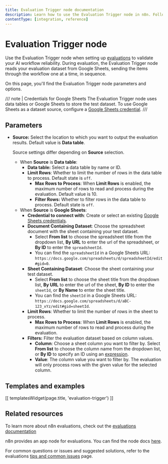 ```yaml
---
title: Evaluation Trigger node documentation
description: Learn how to use the Evaluation Trigger node in n8n. Follow technical documentation to integrate Evaluation Trigger node into your workflows.
contentType: [integration, reference]
---
```


# Evaluation Trigger node

Use the Evaluation Trigger node when setting up [evaluations](/advanced-ai/evaluations/overview.md) to validate your AI workflow reliability. During evaluation, the Evaluation Trigger node reads your evaluation dataset from Google Sheets, sending the items through the workflow one at a time, in sequence.

On this page, you'll find the Evaluation Trigger node parameters and options.

/// note | Credentials for Google Sheets
The Evaluation Trigger node uses data tables or Google Sheets to store the test dataset. To use Google Sheets as a dataset source, configure a [Google Sheets credential](/integrations/builtin/credentials/google/index.md).
///

## Parameters

- **Source:** Select the location to which you want to output the evaluation results. Default value is **Data table**.

    Source settings differ depending on **Source** selection.

    * When **Source** is **Data table**:
        * **Data table:** Select a data table by name or ID.
        * **Limit Rows**: Whether to limit the number of rows in the data table to process. Default state is `off`.
            * **Max Rows to Process**: When **Limit Rows** is enabled, the maximum number of rows to read and process during the evaluation. Default value is 10.
            * **Filter Rows:** Whether to filter rows in the data table to process. Default state is `off`.
     * When **Source** is **Google Sheets**:
        - **Credential to connect with**: Create or select an existing [Google Sheets credentials](/integrations/builtin/credentials/google/index.md).
        * **Document Containing Dataset**: Choose the spreadsheet document with the sheet containing your test dataset.
            - Select **From list** to choose the spreadsheet title from the dropdown list, **By URL** to enter the url of the spreadsheet, or **By ID** to enter the `spreadsheetId`. 
            - You can find the `spreadsheetId` in a Google Sheets URL: `https://docs.google.com/spreadsheets/d/spreadsheetId/edit#gid=0`.
        * **Sheet Containing Dataset**: Choose the sheet containing your test dataset.
            - Select **From list** to choose the sheet title from the dropdown list, **By URL** to enter the url of the sheet, **By ID** to enter the `sheetId`, or **By Name** to enter the sheet title. 
            - You can find the `sheetId` in a Google Sheets URL: `https://docs.google.com/spreadsheets/d/aBC-123_xYz/edit#gid=sheetId`. 
        * **Limit Rows**: Whether to limit the number of rows in the sheet to process.
            * **Max Rows to Process**: When **Limit Rows** is enabled, the maximum number of rows to read and process during the evaluation.
        * **Filters:** Filter the evaluation dataset based on column values.
            * **Column**: Choose a sheet column you want to filter by. Select **From list** to choose the column name from the dropdown list, or **By ID** to specify an ID using an [expression](/code/expressions.md).
            * **Value**: The column value you want to filter by. The evaluation will only process rows with the given value for the selected column.

## Templates and examples

<!-- see https://www.notion.so/n8n/Pull-in-templates-for-the-integrations-pages-37c716837b804d30a33b47475f6e3780 -->
[[ templatesWidget(page.title, 'evaluation-trigger') ]]

## Related resources

To learn more about n8n evaluations, check out the [evaluations documentation](/advanced-ai/evaluations/overview.md)

n8n provides an app node for evaluations. You can find the node docs [here](/integrations/builtin/core-nodes/n8n-nodes-base.evaluation.md).

For common questions or issues and suggested solutions, refer to the evaluations [tips and common issues](/advanced-ai/evaluations/tips-and-common-issues.md) page.
